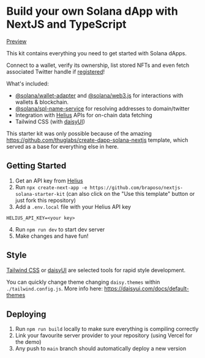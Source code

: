 # Build your own Solana dApp with NextJS and TypeScript

[Preview](https://user-images.githubusercontent.com/38172/211966201-abb860ec-fcd3-40a0-b012-b6fc72109650.webm)


This kit contains everything you need to get started with Solana dApps.

Connect to a wallet, verify its ownership, list stored NFTs and even fetch associated Twitter handle if [registered](https://naming.bonfida.org/#/twitter-registration)!

What's included:

- [@solana/wallet-adapter](https://github.com/solana-labs/wallet-adapter) and [@solana/web3.js](https://solana-labs.github.io/solana-web3.js) for interactions with wallets & blockchain.
- [@solana/spl-name-service](https://github.com/solana-labs/solana-program-library/tree/master/name-service) for resolving addresses to domain/twitter
- Integration with [Helius](https://helius.xyz/) APIs for on-chain data fetching
- Tailwind CSS (with [daisyUI](https://daisyui.com/))

This starter kit was only possible because of the amazing https://github.com/thuglabs/create-dapp-solana-nextjs template, which served as a base for everything else in here.

## Getting Started

1. Get an API key from [Helius](https://helius.xyz/)
2. Run `npx create-next-app -e https://github.com/braposo/nextjs-solana-starter-kit` (can also click on the "Use this template" button or just fork this repository)
3. Add a `.env.local` file with your Helius API key

```
HELIUS_API_KEY=<your key>
```

4. Run `npm run dev` to start dev server
5. Make changes and have fun!

## Style

[Tailwind CSS](https://tailwindcss.com/) or [daisyUI](https://daisyui.com/) are selected tools for rapid style development.

You can quickly change theme changing `daisy.themes` within `./tailwind.config.js`.
More info here: https://daisyui.com/docs/default-themes

## Deploying

1. Run `npm run build` locally to make sure everything is compiling correctly
2. Link your favourite server provider to your repository (using Vercel for the demo)
3. Any push to `main` branch should automatically deploy a new version
